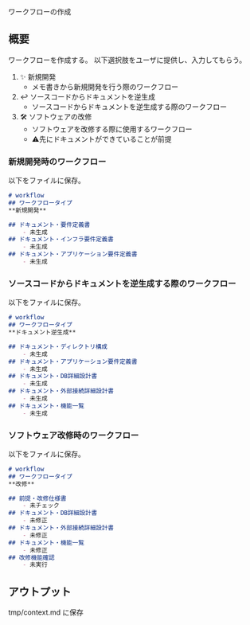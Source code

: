ワークフローの作成

## 概要
ワークフローを作成する。
以下選択肢をユーザに提供し、入力してもらう。

1. ✨ 新規開発
    - メモ書きから新規開発を行う際のワークフロー
2. ↩️ ソースコードからドキュメントを逆生成
    - ソースコードからドキュメントを逆生成する際のワークフロー
3. 🛠 ソフトウェアの改修
    - ソフトウェアを改修する際に使用するワークフロー
    - ⚠️先にドキュメントができていることが前提

### 新規開発時のワークフロー
以下をファイルに保存。
```markdown
# workflow
## ワークフロータイプ
**新規開発**

## ドキュメント・要件定義書
    - 未生成
## ドキュメント・インフラ要件定義書
    - 未生成
## ドキュメント・アプリケーション要件定義書
    - 未生成
```


### ソースコードからドキュメントを逆生成する際のワークフロー
以下をファイルに保存。
```markdown
# workflow
## ワークフロータイプ
**ドキュメント逆生成**

## ドキュメント・ディレクトリ構成
    - 未生成
## ドキュメント・アプリケーション要件定義書
    - 未生成
## ドキュメント・DB詳細設計書
    - 未生成
## ドキュメント・外部接続詳細設計書
    - 未生成
## ドキュメント・機能一覧
    - 未生成
```

### ソフトウェア改修時のワークフロー
以下をファイルに保存。
```markdown
# workflow
## ワークフロータイプ
**改修**

## 前提・改修仕様書
    - 未チェック
## ドキュメント・DB詳細設計書
    - 未修正
## ドキュメント・外部接続詳細設計書
    - 未修正
## ドキュメント・機能一覧
    - 未修正
## 改修機能確認
    - 未実行
```

## アウトプット
tmp/context.md に保存

